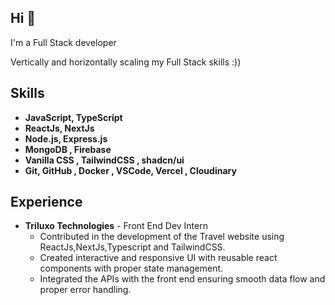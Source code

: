 
<h2 align="left">Hi 👋</h2>

I'm a Full Stack developer

Vertically and horizontally scaling my Full Stack skills :))


## Skills
- **JavaScript, TypeScript**
- **ReactJs, NextJs**
- **Node.js, Express.js**
- **MongoDB , Firebase**
- **Vanilla CSS , TailwindCSS , shadcn/ui**
- **Git, GitHub , Docker , VSCode, Vercel , Cloudinary**

## Experience
- **Triluxo Technologies** -
     Front End Dev Intern
  - Contributed in the development of the Travel website using ReactJs,NextJs,Typescript and TailwindCSS.
  - Created interactive and responsive UI with reusable react components with proper state management.
  - Integrated the APIs with the front end ensuring smooth data flow and proper error handling.
   <!--- **State Management:** Zustand, React Query-->
<!--- **MongoDB,Firebase**

<!--
## Projects

Here are some notable projects that showcase my skills and expertise:

1. **Project 1:** Brief description and link to the project's repository or live demo.
2. **Project 2:** Brief description and link to the project's repository or live demo.
3. **Project 3:** Brief description and link to the project's repository or live demo.

Feel free to explore my repositories for more projects and code samples.
-->
<!--
If you have any inquiries, collaboration opportunities, or just want to say hello, feel free to reach out to me through the following channels:
-->
<!--
- Email: [nidhish0430@gmail.com](mailto:your-email@example.com)
- LinkedIn: [nidhish-srivastava](https://www.linkedin.com/in/nidhish-srivastava)
- Twitter: [Nidhish_30](https://twitter.com/Nidhish_30)
  <!-- Personal Website/Portfolio: [your-website.com](https://www.your-website.com)-->

<!--Let's build something amazing together! 🚀-->
